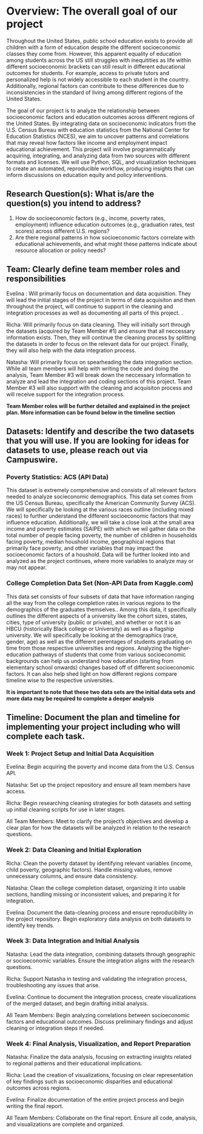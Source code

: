 # Overview: The overall goal of our project

Throughout the United States, public school education exists to provide all children with a form of education despite the different socioeconomic classes they come from. However, this apparent equality of education among students across the US still struggles with inequitities as life within different socioeconomic brackets can still result in different educational outcomes for students. For example, access to private tutors and personalized help is not widely accessible to each student in the country. Additionally, regional factors can contribute to these differences due to inconsistencies in the standard of living among different regions of the United States. 

The goal of our project is to analyze the relationship between socioeconomic factors and education outcomes across different regions of the United States. By integrating data on socioeconomic indicators from the U.S. Census Bureau with education statistics from the National Center for Education Statistics (NCES), we aim to uncover patterns and correlations that may reveal how factors like income and employment impact educational achievement. This project will involve programmatically acquiring, integrating, and analyzing data from two sources with different formats and licenses. We will use Python, SQL, and visualization techniques to create an automated, reproducible workflow, producing insights that can inform discussions on education equity and policy interventions.

## Research Question(s): What is/are the question(s) you intend to address?

1. How do socioeconomic factors (e.g., income, poverty rates, employment) influence education outcomes (e.g., graduation rates, test scores) across different U.S. regions?
2. Are there regional patterns in how socioeconomic factors correlate with educational achievements, and what might these patterns indicate about resource allocation or policy needs?

## Team: Clearly define team member roles and responsibilities 

Evelina : Will primarily focus on documentation and data acquisition. They will lead the initial stages of the project in terms of data acquisiton and then throughout the project, will continue to support in the cleaning and integration processes as well as documenting all parts of this project. . 

Richa: Will primarily focus on data cleaning. They will initially sort through the datasets (acquired by Team Member #1) and ensure that all neccessary information exists. Then, they will continue the cleaning process by splitting the datasets in order to focus on the relevant data for our project. Finally, they will also help with the data integration process. 

Natasha: Will primarily focus on spearheading the data integration section. While all team members will help with writing the code and doing the analysis, Team Member #3 will break down the neccessary information to analyze and lead the integration and coding sections of this project. Team Member #3 will also support with the cleaning and acquisiton process and will receive support for the integration process. 

**Team Member roles will be further detailed and explained in the project plan. More information can be found below in the timeline section**

## Datasets: Identify and describe the two datasets that you will use. If you are looking for ideas for datasets to use, please reach out via Campuswire.

### Poverty Statistics: ACS (API Data)

This dataset is extremely comprehensive and consists of all relevant factors needed to analyze socieconomic demographics. This data set comes from the US Census Bureau, specifically the American Community Survey (ACS). We will specifically be looking at the various races outline (including mixed races) to further understand the different socioeconomic factors that may influence education. Additionally, we will take a close look at the small area income and poverty estimates (SAIPE) with which we wil gather data on the total number of people facing poverty, the number of children in households facing poverty, median houshold income, geographical regions that primarily face poverty, and other variables that may impact the socioeconomic factors of a houshold. Data will be further looked into and analyzed as the project continues, where more variables to analyze may or may not appear. 

### College Completion Data Set (Non-API Data from Kaggle.com)

This data set consists of four subsets of data that have information ranging all the way from the college completion rates in various regions to the demographics of the graduates themselves.. Among this data, it specifically outlines the different aspects of a university like the cohort sizes, states, cities, type of university (public or private), and whether or not it is an HBCU (historically Black college or University) as well as a flagship university. We will specifically be looking at the demographics (race, gender, age) as well as the different perentages of students graduating on time from those respective universities and regions. Analyzing the higher-education pathways of students that come from various socioeconomic backgrounds can help us understand how education (starting from elementary school onwards) changes based off of different socioeconomic factors. It can also help shed light on how different regions compare timeline wise to the respective universities.

**It is important to note that these two data sets are the initial data sets and more data may be required to complete a deeper analysis**

## Timeline: Document the plan and timeline for implementing your project including who will complete each task.

### Week 1: Project Setup and Initial Data Acquisition

Evelina: Begin acquiring the poverty and income data from the U.S. Census API.

Natasha: Set up the project repository and ensure all team members have access. 

Richa: Begin researching cleaning strategies for both datasets and setting up initial cleaning scripts for use in later stages.

All Team Members: Meet to clarify the project’s objectives and develop a clear plan for how the datasets will be analyzed in relation to the research questions.

### Week 2: Data Cleaning and Initial Exploration

Richa: Clean the poverty dataset by identifying relevant variables (income, child poverty, geographic factors). Handle missing values, remove unnecessary columns, and ensure data consistency.

Natasha: Clean the college completion dataset, organizing it into usable sections, handling missing or inconsistent values, and preparing it for integration.

Evelina: Document the data-cleaning process and ensure reproducibility in the project repository. Begin exploratory data analysis on both datasets to identify key trends.

### Week 3: Data Integration and Initial Analysis

Natasha: Lead the data integration, combining datasets through geographic or socioeconomic variables. Ensure the integration aligns with the research questions.

Richa: Support Natasha in testing and validating the integration process, troubleshooting any issues that arise.

Evelina: Continue to document the integration process, create visualizations of the merged dataset, and begin drafting initial analysis.

All Team Members: Begin analyzing correlations between socioeconomic factors and educational outcomes. Discuss preliminary findings and adjust cleaning or integration steps if needed.

### Week 4: Final Analysis, Visualization, and Report Preparation

Natasha: Finalize the data analysis, focusing on extracting insights related to regional patterns and their educational implications.

Richa: Lead the creation of visualizations, focusing on clear representation of key findings such as socioeconomic disparities and educational outcomes across regions.

Evelina: Finalize documentation of the entire project process and begin writing the final report.

All Team Members: Collaborate on the final report. Ensure all code, analysis, and visualizations are complete and organized.
